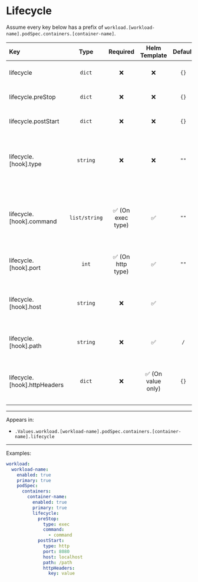 # Lifecycle

Assume every key below has a prefix of `workload.[workload-name].podSpec.containers.[container-name]`.

| Key                          |     Type      |     Required      |   Helm Template    | Default | Description                                                                               |
| :--------------------------- | :-----------: | :---------------: | :----------------: | :-----: | :---------------------------------------------------------------------------------------- |
| lifecycle                    |    `dict`     |        ❌         |         ❌         |  `{}`   | Define lifecycle for the container                                                        |
| lifecycle.preStop            |    `dict`     |        ❌         |         ❌         |  `{}`   | Define preStop lifecycle                                                                  |
| lifecycle.postStart          |    `dict`     |        ❌         |         ❌         |  `{}`   | Define preStop lifecycle                                                                  |
| lifecycle.[hook].type        |   `string`    |        ❌         |         ❌         |  `""`   | Define hook type (exec, http, https) (Used as a scheme in http(s) types)                  |
| lifecycle.[hook].command     | `list/string` | ✅ (On exec type) |         ✅         |  `""`   | Define command(s). If it's single, can be defined as string (Only when exec type is used) |
| lifecycle.[hook].port        |     `int`     | ✅ (On http type) |         ✅         |  `""`   | Define the port, (Only when http(s) type is used)                                         |
| lifecycle.[hook].host        |   `string`    |        ❌         |         ✅         |         | Define the host, k8s defaults to POD IP (Only when http(s) type is used)                  |
| lifecycle.[hook].path        |   `string`    |        ❌         |         ✅         |   `/`   | Define the path (Only when http(s) type is used)                                          |
| lifecycle.[hook].httpHeaders |    `dict`     |        ❌         | ✅ (On value only) |  `{}`   | Define the httpHeaders in key-value pairs (Only when http(s) type is used)                |

---

Appears in:

- `.Values.workload.[workload-name].podSpec.containers.[container-name].lifecycle`

---

Examples:

```yaml
workload:
  workload-name:
    enabled: true
    primary: true
    podSpec:
      containers:
        container-name:
          enabled: true
          primary: true
          lifecycle:
            preStop:
              type: exec
              command:
                - command
            postStart:
              type: http
              port: 8080
              host: localhost
              path: /path
              httpHeaders:
                key: value
```

